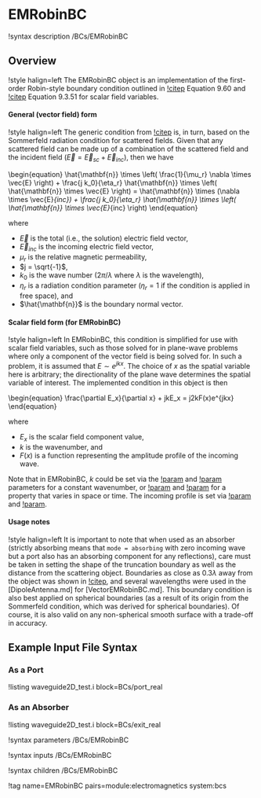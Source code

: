 # EMRobinBC

!syntax description /BCs/EMRobinBC

## Overview

!style halign=left
The EMRobinBC object is an implementation of the first-order Robin-style boundary
condition outlined in [!citep](jin-fem) Equation 9.60 and [!citep](jin-computation)
Equation 9.3.51 for scalar field variables.

#### General (vector field) form

!style halign=left
The generic condition from [!citep](jin-fem) is, in turn, based on the Sommerfeld
radiation condition for scattered fields. Given that any scattered field can be made up of a
combination of the scattered field and the incident field
($\vec{E} = \vec{E}_{sc} + \vec{E}_{inc}$), then we have

\begin{equation}
  \hat{\mathbf{n}} \times \left( \frac{1}{\mu_r} \nabla \times \vec{E} \right) + \frac{j k_0}{\eta_r} \hat{\mathbf{n}} \times \left( \hat{\mathbf{n}} \times \vec{E} \right) = \hat{\mathbf{n}} \times (\nabla \times \vec{E}_{inc}) + \frac{j k_0}{\eta_r} \hat{\mathbf{n}} \times \left( \hat{\mathbf{n}} \times \vec{E}_{inc} \right)
\end{equation}

where

- $\vec{E}$ is the total (i.e., the solution) electric field vector,
- $\vec{E}_{inc}$ is the incoming electric field vector,
- $\mu_r$ is the relative magnetic permeability,
- $j = \sqrt{-1}$,
- $k_0$ is the wave number ($2 \pi / \lambda$ where $\lambda$ is the wavelength),
- $\eta_r$ is a radiation condition parameter ($\eta_r = 1$ if the condition is applied in free space), and
- $\hat{\mathbf{n}}$ is the boundary normal vector.

#### Scalar field form (for EMRobinBC)

!style halign=left
In EMRobinBC, this condition is simplified for use with scalar field variables, such
as those solved for in plane-wave problems where only a component of the vector
field is being solved for. In such a problem, it is assumed that $E \sim e^{jkx}$.
The choice of $x$ as the spatial variable here is arbitrary; the directionality
of the plane wave determines the spatial variable of interest. The implemented
condition in this object is then

\begin{equation}
  \frac{\partial E_x}{\partial x} + jkE_x = j2kF(x)e^{jkx}
\end{equation}

where

- $E_x$ is the scalar field component value,
- $k$ is the wavenumber, and
- $F(x)$ is a function representing the amplitude profile of the incoming wave.

Note that in EMRobinBC, $k$ could be set via the [!param](/BCs/EMRobinBC/coeff_real) and [!param](/BCs/EMRobinBC/coeff_imag)
parameters for a constant wavenumber, or [!param](/BCs/EMRobinBC/func_real) and [!param](/BCs/EMRobinBC/func_imag) for a
property that varies in space or time. The incoming profile is set via
[!param](/BCs/EMRobinBC/profile_func_real) and [!param](/BCs/EMRobinBC/profile_func_imag).


#### Usage notes

!style halign=left
It is important to note that when used as an absorber (strictly absorbing means that `mode = absorbing`
with zero incoming wave but a port also has an absorbing component for any reflections), care must be
taken in setting the shape of the truncation boundary as well as the distance
from the scattering object. Boundaries as close as $0.3 \lambda$ away from the
object was shown in [!citep](jin-fem), and several wavelengths were used in the
[DipoleAntenna.md] for [VectorEMRobinBC.md]. This boundary condition is also best
applied on spherical boundaries (as a result of its origin from the Sommerfeld
condition, which was derived for spherical boundaries). Of course, it is also
valid on any non-spherical smooth surface with a trade-off in accuracy.

## Example Input File Syntax

### As a Port

!listing waveguide2D_test.i block=BCs/port_real

### As an Absorber

!listing waveguide2D_test.i block=BCs/exit_real

!syntax parameters /BCs/EMRobinBC

!syntax inputs /BCs/EMRobinBC

!syntax children /BCs/EMRobinBC

!tag name=EMRobinBC pairs=module:electromagnetics system:bcs
